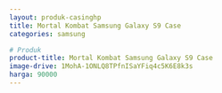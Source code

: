 ```yaml
---
layout: produk-casinghp
title: Mortal Kombat Samsung Galaxy S9 Case
categories: samsung

# Produk
product-title: Mortal Kombat Samsung Galaxy S9 Case
image-drive: 1MohA-1ONLQ8TPfnISaYFiq4c5K6E8k3s
harga: 90000
---
```

